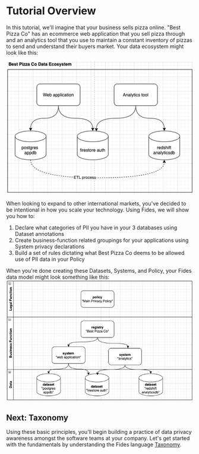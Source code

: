 # Tutorial Overview

In this tutorial, we'll imagine that your business sells pizza online. "Best Pizza Co" has an ecommerce web application that you sell pizza through and an analytics tool that you use to maintain a constant inventory of pizzas to send and understand their buyers market. Your data ecosystem might look like this: 

![Best Pizza Co's Data Ecosystem](../img/BestPizzaCo_DataEcosystem.png)

When looking to expand to other international markets, you've decided to be intentional in how you scale your technology.  Using Fides, we will show you how to:

1. Declare what categories of PII you have in your 3 databases using Dataset annotations
2. Create business-function related groupings for your applications using System privacy declarations
3. Build a set of rules dictating what Best Pizza Co deems to be allowed use of PII data in your Policy

When you're done creating these Datasets, Systems, and Policy, your Fides data model might look something like this:
![Best Pizza Co's modeled in Fides](../img/BestPizzaCo_FidesModel.png)

## Next: Taxonomy
Using these basic principles, you'll begin building a practice of data privacy awareness amongst the software teams at your company. Let's get started with the fundamentals by understanding the Fides language [Taxonomy](taxonomy.md).